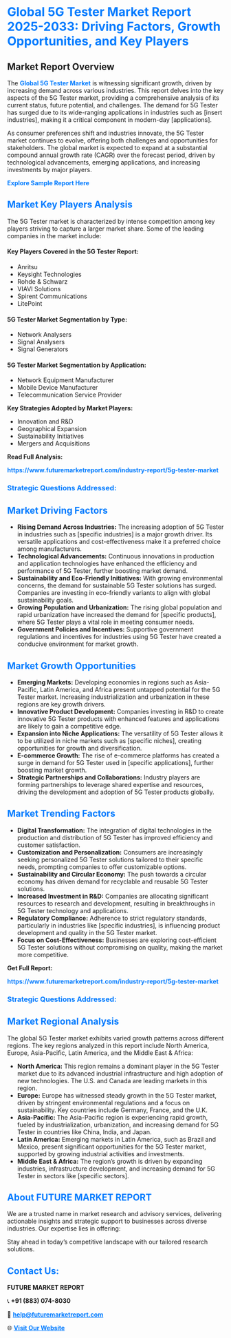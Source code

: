 <h1 style="color: #007BFF;">Global 5G Tester Market Report 2025-2033: Driving Factors, Growth Opportunities, and Key Players</h1>

<section id="overview">
<h2>Market Report Overview</h2>
<p>The <a href="https://www.futuremarketreport.com/industry-report/5g-tester-market" style="color: #007BFF; text-decoration: none;"><strong>Global 5G Tester Market</strong></a> is witnessing significant growth, driven by increasing demand across various industries. This report delves into the key aspects of the 5G Tester market, providing a comprehensive analysis of its current status, future potential, and challenges. The demand for 5G Tester has surged due to its wide-ranging applications in industries such as [insert industries], making it a critical component in modern-day [applications].</p>
<p>As consumer preferences shift and industries innovate, the 5G Tester market continues to evolve, offering both challenges and opportunities for stakeholders. The global market is expected to expand at a substantial compound annual growth rate (CAGR) over the forecast period, driven by technological advancements, emerging applications, and increasing investments by major players.</p>
</section>

<section id="overview">
<p><a href="https://www.futuremarketreport.com/request-sample/reportId=27002" style="color: #007BFF; text-decoration: none;"><strong>Explore Sample Report Here</strong></a></p>
</section>

<section id="key-players">
<h2 style="color: #007BFF;">Market Key Players Analysis</h2>
<p>The 5G Tester market is characterized by intense competition among key players striving to capture a larger market share. Some of the leading companies in the market include:</p>
<h4>Key Players Covered in the 5G Tester Report:</h4>
<ul><li>Anritsu</li><li>Keysight Technologies</li><li>Rohde &amp; Schwarz</li><li>VIAVI Solutions</li><li>Spirent Communications</li><li>LitePoint</li></ul>
<h4>5G Tester Market Segmentation by Type:</h4>
<ul><li>Network Analysers</li><li>Signal Analysers</li><li>Signal Generators</li></ul>

<h4>5G Tester Market Segmentation by Application:</h4>
<ul><li>Network Equipment Manufacturer</li><li>Mobile Device Manufacturer</li><li>Telecommunication Service Provider</li></ul>
<p><strong>Key Strategies Adopted by Market Players:</strong></p>
<ul>
<li>Innovation and R&D</li>
<li>Geographical Expansion</li>
<li>Sustainability Initiatives</li>
<li>Mergers and Acquisitions</li>
</ul>
</section>

<section>
<p><strong>Read Full Analysis: </strong></p><a href="https://www.futuremarketreport.com/industry-report/5g-tester-market" style="color: #007BFF; text-decoration: none;"><strong>https://www.futuremarketreport.com/industry-report/5g-tester-market</strong></a>
<h3 style="color: #007BFF;">Strategic Questions Addressed:</h3>
</section>

<section id="driving-factors">
<h2 style="color: #007BFF;">Market Driving Factors</h2>
<ul>
<li><strong>Rising Demand Across Industries:</strong> The increasing adoption of 5G Tester in industries such as [specific industries] is a major growth driver. Its versatile applications and cost-effectiveness make it a preferred choice among manufacturers.</li>
<li><strong>Technological Advancements:</strong> Continuous innovations in production and application technologies have enhanced the efficiency and performance of 5G Tester, further boosting market demand.</li>
<li><strong>Sustainability and Eco-Friendly Initiatives:</strong> With growing environmental concerns, the demand for sustainable 5G Tester solutions has surged. Companies are investing in eco-friendly variants to align with global sustainability goals.</li>
<li><strong>Growing Population and Urbanization:</strong> The rising global population and rapid urbanization have increased the demand for [specific products], where 5G Tester plays a vital role in meeting consumer needs.</li>
<li><strong>Government Policies and Incentives:</strong> Supportive government regulations and incentives for industries using 5G Tester have created a conducive environment for market growth.</li>
</ul>
</section>

<section id="growth-opportunities">
<h2 style="color: #007BFF;">Market Growth Opportunities</h2>
<ul>
<li><strong>Emerging Markets:</strong> Developing economies in regions such as Asia-Pacific, Latin America, and Africa present untapped potential for the 5G Tester market. Increasing industrialization and urbanization in these regions are key growth drivers.</li>
<li><strong>Innovative Product Development:</strong> Companies investing in R&D to create innovative 5G Tester products with enhanced features and applications are likely to gain a competitive edge.</li>
<li><strong>Expansion into Niche Applications:</strong> The versatility of 5G Tester allows it to be utilized in niche markets such as [specific niches], creating opportunities for growth and diversification.</li>
<li><strong>E-commerce Growth:</strong> The rise of e-commerce platforms has created a surge in demand for 5G Tester used in [specific applications], further boosting market growth.</li>
<li><strong>Strategic Partnerships and Collaborations:</strong> Industry players are forming partnerships to leverage shared expertise and resources, driving the development and adoption of 5G Tester products globally.</li>
</ul>
</section>

<section id="trending-factors">
<h2 style="color: #007BFF;">Market Trending Factors</h2>
<ul>
<li><strong>Digital Transformation:</strong> The integration of digital technologies in the production and distribution of 5G Tester has improved efficiency and customer satisfaction.</li>
<li><strong>Customization and Personalization:</strong> Consumers are increasingly seeking personalized 5G Tester solutions tailored to their specific needs, prompting companies to offer customizable options.</li>
<li><strong>Sustainability and Circular Economy:</strong> The push towards a circular economy has driven demand for recyclable and reusable 5G Tester solutions.</li>
<li><strong>Increased Investment in R&D:</strong> Companies are allocating significant resources to research and development, resulting in breakthroughs in 5G Tester technology and applications.</li>
<li><strong>Regulatory Compliance:</strong> Adherence to strict regulatory standards, particularly in industries like [specific industries], is influencing product development and quality in the 5G Tester market.</li>
<li><strong>Focus on Cost-Effectiveness:</strong> Businesses are exploring cost-efficient 5G Tester solutions without compromising on quality, making the market more competitive.</li>
</ul>
</section>

<section>
<p><strong>Get Full Report: </strong></p><a href="https://www.futuremarketreport.com/industry-report/5g-tester-market" style="color: #007BFF; text-decoration: none;"><strong>https://www.futuremarketreport.com/industry-report/5g-tester-market</strong></a>
<h3 style="color: #007BFF;">Strategic Questions Addressed:</h3>
</section>


<section id="regional-analysis">
<h2 style="color: #007BFF;">Market Regional Analysis</h2>
<p>The global 5G Tester market exhibits varied growth patterns across different regions. The key regions analyzed in this report include North America, Europe, Asia-Pacific, Latin America, and the Middle East & Africa:</p>
<ul>
<li><strong>North America:</strong> This region remains a dominant player in the 5G Tester market due to its advanced industrial infrastructure and high adoption of new technologies. The U.S. and Canada are leading markets in this region.</li>
<li><strong>Europe:</strong> Europe has witnessed steady growth in the 5G Tester market, driven by stringent environmental regulations and a focus on sustainability. Key countries include Germany, France, and the U.K.</li>
<li><strong>Asia-Pacific:</strong> The Asia-Pacific region is experiencing rapid growth, fueled by industrialization, urbanization, and increasing demand for 5G Tester in countries like China, India, and Japan.</li>
<li><strong>Latin America:</strong> Emerging markets in Latin America, such as Brazil and Mexico, present significant opportunities for the 5G Tester market, supported by growing industrial activities and investments.</li>
<li><strong>Middle East & Africa:</strong> The region’s growth is driven by expanding industries, infrastructure development, and increasing demand for 5G Tester in sectors like [specific sectors].</li>
</ul>
</section>

<footer>
<h2 style="color: #007BFF;">About FUTURE MARKET REPORT</h2>
<p>We are a trusted name in market research and advisory services, delivering actionable insights and strategic support to businesses across diverse industries. Our expertise lies in offering:</p>

<p>Stay ahead in today’s competitive landscape with our tailored research solutions.</p>

<h2 style="color: #007BFF;">Contact Us:</h2>
<p><strong>FUTURE MARKET REPORT</strong></p>
<p>📞 <strong>+91 (883) 074-8030</strong></p>
<p>📧 <strong><a href="mailto:help@futuremarketreport.com" style="color: #007BFF;">help@futuremarketreport.com</a></strong></p>
<p>🌐 <strong><a href="https://www.futuremarketreport.com/" style="color: #007BFF;">Visit Our Website</a></strong></p>
</footer>